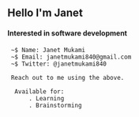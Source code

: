 ## Hello I'm Janet
#### Interested in software development

```shell
 ~$ Name: Janet Mukami
 ~$ Email: janetmukami840@gmail.com 
 ~$ Twitter: @janetmukami840

 Reach out to me using the above.

  Available for:
      . Learning
      . Brainstorming
```
